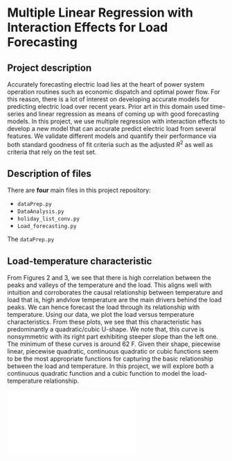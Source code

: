 # Multiple Linear Regression with Interaction Effects for Load Forecasting


## Project description
Accurately forecasting electric load lies at the heart of  power  system  operation  routines  such  as  economic  dispatch and optimal power flow. For this reason, there is a lot of interest  on  developing  accurate  models for  predicting  electric  load  over  recent  years.  Prior  art  in  this domain used time-series and linear regression as means of coming up  with  good  forecasting  models.  In this project, we use multiple regression with interaction effects to develop a new model that can accurate predict electric load from several features.  We  validate  different  models  and  quantify  their  performance  via both standard  goodness of fit criteria such as the adjusted $R^2$ as well as criteria that rely on the test set. 


## Description of files

There are **four** main files in this project repository:

- `dataPrep.py`
- `DataAnalysis.py`
- `holiday_list_conv.py`
- `Load_forecasting.py`

The `dataPrep.py` 


## Load-temperature characteristic

From Figures 2 and 3, we see that there is high correlation between the peaks and valleys of the temperature and the load. This  aligns  well  with  intuition  and  corroborates  the  causal relationship  between  temperature  and  load  that  is,  high  andvlow  temperature  are  the  main  drivers  behind  the  load  peaks. We  can  hence  forecast  the  load  through  its  relationship  with temperature. Using  our  data,  we  plot  the  load  versus  temperature  characteristics. From these  plots,  we  see  that  this  characteristic  has  predominantly  a  quadratic/cubic  U-shape.  We  note  that,  this curve  is  nonsymmetric  with  its right  part  exhibiting  steeper  slope  than  the  left  one.  The minimum  of  these  curves  is  around  62  F.  Given  their  shape, piecewise linear, piecewise quadratic, continuous quadratic or cubic functions seem to be the most appropriate functions for capturing the basic relationship between the load and temperature. In this project, we will explore both a continuous  quadratic  function and a cubic function to  model  the  load-temperature  relationship. 

![Load-temperature characteristic](load_temp.pdf)
